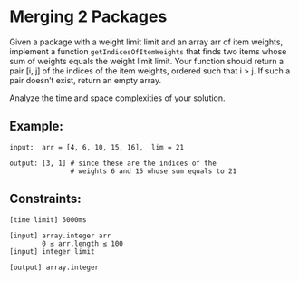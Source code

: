 # Merging 2 Packages

Given a package with a weight limit limit and an array arr of item weights, 
implement a function `getIndicesOfItemWeights` that finds two items whose 
sum of weights equals the weight limit limit. Your function should return 
a pair [i, j] of the indices of the item weights, ordered such that i > j. 
If such a pair doesn’t exist, return an empty array.

Analyze the time and space complexities of your solution.

## Example:
```
input:  arr = [4, 6, 10, 15, 16],  lim = 21

output: [3, 1] # since these are the indices of the
               # weights 6 and 15 whose sum equals to 21
```

## Constraints:
```
[time limit] 5000ms

[input] array.integer arr
        0 ≤ arr.length ≤ 100
[input] integer limit

[output] array.integer
```